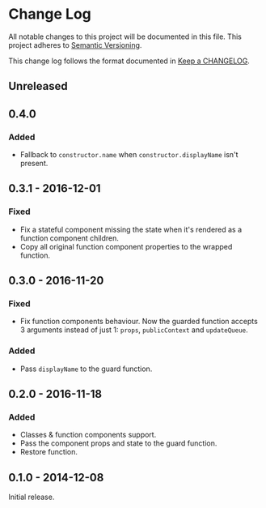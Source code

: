 # Change Log

All notable changes to this project will be documented in this file.
This project adheres to [Semantic Versioning].

This change log follows the format documented in [Keep a CHANGELOG].

[Semantic Versioning]: http://semver.org/
[Keep a CHANGELOG]: http://keepachangelog.com/

## Unreleased

## 0.4.0

### Added

- Fallback to `constructor.name` when `constructor.displayName`
  isn't present.

## 0.3.1 - 2016-12-01

### Fixed

- Fix a stateful component missing the state when it's rendered
  as a function component children.
- Copy all original function component properties to
  the wrapped function.

## 0.3.0 - 2016-11-20

### Fixed

- Fix function components behaviour. Now the guarded function
  accepts 3 arguments instead of just 1:
  `props`, `publicContext` and `updateQueue`.

### Added

- Pass `displayName` to the guard function.

## 0.2.0 - 2016-11-18

### Added

- Classes & function components support.
- Pass the component props and state to the guard function.
- Restore function.

## 0.1.0 - 2014-12-08

Initial release.

[Unreleased]: https://github.com/kossnocorp/react-guard/compare/v0.3.1...HEAD
[0.3.1]: https://github.com/kossnocorp/react-guard/compare/v0.3.0...v0.3.1
[0.3.0]: https://github.com/kossnocorp/react-guard/compare/v0.2.0...v0.3.0
[0.2.0]: https://github.com/kossnocorp/react-guard/compare/v0.1.0...v0.2.0
